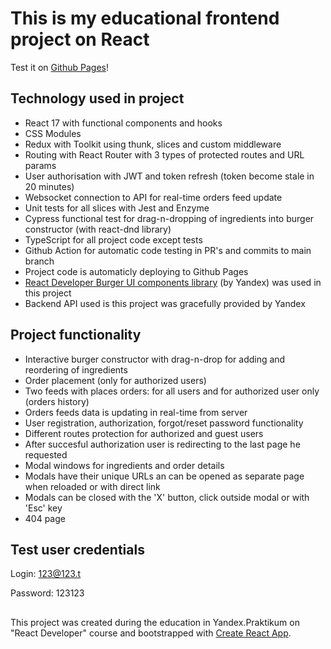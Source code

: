 # This is my educational frontend project on React

Test it on [Github Pages](https://vicistomin.github.io/react-burger)!

## Technology used in project
* React 17 with functional components and hooks
* CSS Modules
* Redux with Toolkit using thunk, slices and custom middleware
* Routing with React Router with 3 types of protected routes and URL params
* User authorisation with JWT and token refresh (token become stale in 20 minutes)
* Websocket connection to API for real-time orders feed update
* Unit tests for all slices with Jest and Enzyme
* Cypress functional test for drag-n-dropping of ingredients into burger constructor (with react-dnd library)
* TypeScript for all project code except tests
* Github Action for automatic code testing in PR's and commits to main branch
* Project code is automaticly deploying to Github Pages
* [React Developer Burger UI components library](https://yandex-praktikum.github.io/react-developer-burger-ui-components/docs/) (by Yandex) was used in this project
* Backend API used is this project was gracefully provided by Yandex

## Project functionality
* Interactive burger constructor with drag-n-drop for adding and reordering of ingredients
* Order placement (only for authorized users)
* Two feeds with places orders: for all users and for authorized user only (orders history)
* Orders feeds data is updating in real-time from server
* User registration, authorization, forgot/reset password functionality
* Different routes protection for authorized and guest users
* After succesful authorization user is redirecting to the last page he requested
* Modal windows for ingredients and order details
* Modals have their unique URLs an can be opened as separate page when reloaded or with direct link
* Modals can be closed with the 'X' button, click outside modal or with 'Esc' key
* 404 page

## Test user credentials

Login: 123@123.t

Password: 123123

## 
This project was created during the education in Yandex.Praktikum on "React Developer" course and bootstrapped with [Create React App](https://github.com/facebook/create-react-app).
